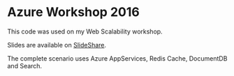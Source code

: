 # Azure Workshop 2016
This code was used on my Web Scalability workshop.

Slides are available on [SlideShare](http://www.slideshare.net/MatiasQuaranta/azure-web-scalability).

The complete scenario uses Azure AppServices, Redis Cache, DocumentDB and Search.
